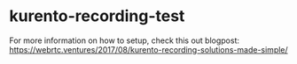 # kurento-recording-test

For more information on how to setup, 
check this out blogpost: https://webrtc.ventures/2017/08/kurento-recording-solutions-made-simple/
